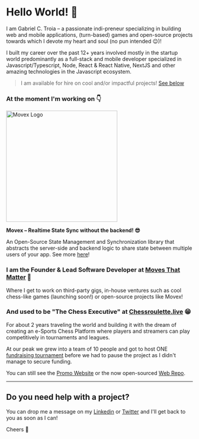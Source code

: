 # Hello World! 🙌

I am Gabriel C. Troia – a passionate indi-preneur specializing in building web and mobile applications, (turn-based) games and open-source projects towards which I devote my heart and soul (no pun intended 😉)!

I built my career over the past 12+ years involved mostly in the startup world predominantly as a full-stack and mobile developer specialized in Javascript/Typescript, Node, React & React Native, NextJS and other amazing technologies in the Javascript ecosystem.

> I am available for hire on cool and/or impactful projects! [See below](#do-you-need-help-with-a-project)

### At the moment I'm working on 👇
<a href="https://github.com/movesthatmatter/movex">
  <picture width="500">
    <source media="(prefers-color-scheme: dark)" srcset="https://user-images.githubusercontent.com/2099521/242976583-54e2af34-47d1-4152-8d11-ee79c73e2439.png" width="300">
    <img alt="Movex Logo" src="https://user-images.githubusercontent.com/2099521/242975504-a6faa334-a6b3-44b4-bf40-6ffcd27d9c08.png" width="300">
  </picture>
</a>

**Movex – Realtime State Sync without the backend! 😎**

An Open-Source State Management and Synchronization library that abstracts the server-side and backend logic to share state between multiple users of your app. See more [here](https://movex.dev)!

### I am the Founder & Lead Software Developer at [Moves That Matter](https://github.com/movesthatmatter) 🚀

Where I get to work on third-party gigs, in-house ventures such as cool chess-like games (launching soon!) or open-source projects like Movex!

### And used to be "The Chess Executive" at [Chessroulette.live](https://partner.chessroulette.live) 😁

For about 2 years traveling the world and building it with the dream of creating an e-Sports Chess Platform where players and streamers can play competitively in tournaments and leagues. 

At our peak we grew into a team of 10 people and got to host ONE [fundraising tournament](https://fundraising-ukraine.chessroulette.live) before we had to pause the project as I didn't manage to secure funding.

You can still see the [Promo Website](https://partner.chessroulette.live) or the now open-sourced [Web Repo](https://github.com/movesthatmatter/chessroulette-web).

---

## Do you need help with a project?

You can drop me a message on my [Linkedin](https://www.linkedin.com/in/gabrielctroia/) or [Twitter](https://twitter.com/gctroia) and I'll get back to you as soon as I can!

Cheers 🫶

<!--
**GabrielCTroia/gabrielctroia** is a ✨ _special_ ✨ repository because its `README.md` (this file) appears on your GitHub profile.

Here are some ideas to get you started:

- 🔭 I’m currently working on ...
- 🌱 I’m currently learning ...
- 👯 I’m looking to collaborate on ...
- 🤔 I’m looking for help with ...
- 💬 Ask me about ...
- 📫 How to reach me: ...
- 😄 Pronouns: ...
- ⚡ Fun fact: ...
-->
